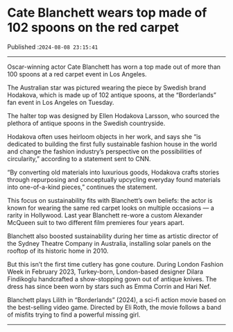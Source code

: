 # Cate Blanchett wears top made of 102 spoons on the red carpet

Published :`2024-08-08 23:15:41`

---

Oscar-winning actor Cate Blanchett has worn a top made out of more than 100 spoons at a red carpet event in Los Angeles.

The Australian star was pictured wearing the piece by Swedish brand Hodakova, which is made up of 102 antique spoons, at the “Borderlands” fan event in Los Angeles on Tuesday.

The halter top was designed by Ellen Hodakova Larsson, who sourced the plethora of antique spoons in the Swedish countryside.

Hodakova often uses heirloom objects in her work, and says she “is dedicated to building the first fully sustainable fashion house in the world and change the fashion industry’s perspective on the possibilities of circularity,” according to a statement sent to CNN.

“By converting old materials into luxurious goods, Hodakova crafts stories through repurposing and conceptually upcycling everyday found materials into one-of-a-kind pieces,” continues the statement.

This focus on sustainability fits with Blanchett’s own beliefs: the actor is known for wearing the same red carpet looks on multiple occasions — a rarity in Hollywood. Last year Blanchett re-wore a custom Alexander McQueen suit to two different film premieres four years apart.

Blanchett also boosted sustainability during her time as artistic director of the Sydney Theatre Company in Australia, installing solar panels on the rooftop of its historic home in 2010.

But this isn’t the first time cutlery has gone couture. During London Fashion Week in February 2023, Turkey-born, London-based designer Dilara Findikoglu handcrafted a show-stopping gown out of antique knives. The dress has since been worn by stars such as Emma Corrin and Hari Nef.

Blanchett plays Lilith in “Borderlands” (2024), a sci-fi action movie based on the best-selling video game. Directed by Eli Roth, the movie follows a band of misfits trying to find a powerful missing girl.

---

